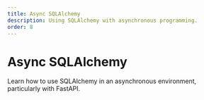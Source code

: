 ```yaml
---
title: Async SQLAlchemy
description: Using SQLAlchemy with asynchronous programming.
order: 8
---
```


# Async SQLAlchemy

Learn how to use SQLAlchemy in an asynchronous environment, particularly with FastAPI.
